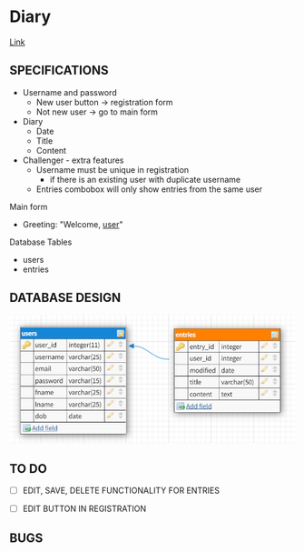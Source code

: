 # Diary

[Link](https://classroom.google.com/c/MzgxOTA1MDU4NDg4/a/NDIzMjE0NjcwNzkz/details)



## SPECIFICATIONS

* Username and password
  * New user button -> registration form
  * Not new user -> go to main form
* Diary
  * Date
  * Title
  * Content
* Challenger - extra features
  * Username must be unique in registration
    - if there is an existing user with duplicate username
  * Entries combobox will only show entries from the same user



Main form

- Greeting: "Welcome, <u>user</u>"



Database Tables

- users
- entries



## DATABASE DESIGN

![image-20211108032803459](.\image-20211108032803459.png)





## TO DO

- [ ] EDIT, SAVE, DELETE FUNCTIONALITY FOR ENTRIES
- [ ] EDIT BUTTON IN REGISTRATION





## BUGS

```VB

        
```

